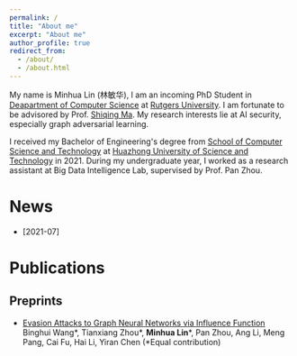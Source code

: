 ```yaml
---
permalink: /
title: "About me"
excerpt: "About me"
author_profile: true
redirect_from: 
  - /about/
  - /about.html
---
```

My name is Minhua Lin (林敏华), I am an incoming PhD Student in [Deapartment of Computer Science](https://www.cs.rutgers.edu/) at [Rutgers University](https://www.rutgers.edu/). I am fortunate to be advisored by Prof. [Shiqing Ma](https://www.cs.rutgers.edu/~sm2283/). My research interests lie at AI security, especially graph adversarial learning.

I received my Bachelor of Engineering's degree from [School of Computer Science and Technology](http://english.cs.hust.edu.cn/) at [Huazhong University of Science and Technology](http://english.hust.edu.cn/) in 2021. During my undergraduate year, I worked as a research assistant at Big Data Intelligence Lab, supervised by Prof. Pan Zhou. 


News
======
* [2021-07]

Publications
======

Preprints
------
* [Evasion Attacks to Graph Neural Networks via Influence Function](https://arxiv.org/pdf/2009.00203.pdf)
Binghui Wang\*, Tianxiang Zhou\*, <b>Minhua Lin</b>\*, Pan Zhou, Ang Li, Meng Pang, Cai Fu, Hai Li, Yiran Chen (\*Equal contribution)



